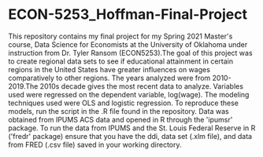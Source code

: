 # ECON-5253_Hoffman-Final-Project
This repository contains my final project for my Spring 2021 Master's course, Data Science for Economists at the University of Oklahoma under instruction from Dr. Tyler Ransom (ECON5253).The goal of this project was to create regional data sets to see if educational attainment in certain regions in the United States have greater influences on wages comparatively to other regions. The years analyzed were from 2010-2019.The 2010s decade gives the most recent data to analyze. Variables used were regressed on the dependent variable, log(wage). The modeling techniques used were OLS and logistic regression. To reproduce these models, run the script in the .R file found in the repository. Data was obtained from IPUMS ACS data and opened in R through the 'ipumsr' package. To run the data from IPUMS and the St. Louis Federal Reserve in R ('fredr' package) ensure that you have the ddi, data set (.xlm file), and data from FRED (.csv file) saved in your working directory.
